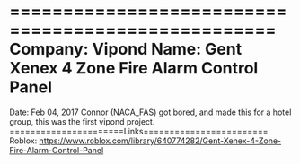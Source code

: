 ===================================================
Company: Vipond
Name: Gent Xenex 4 Zone Fire Alarm Control Panel
===================================================
Date: Feb 04, 2017
Connor (NACA_FAS) got bored, and made this for a hotel group, this was the first vipond project.
======================Links========================
Roblox: https://www.roblox.com/library/640774282/Gent-Xenex-4-Zone-Fire-Alarm-Control-Panel
